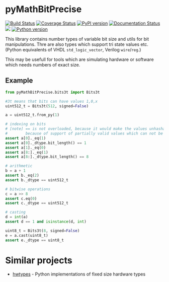# pyMathBitPrecise
[![Build Status](https://travis-ci.org/Nic30/pyMathBitPrecise.svg?branch=master)](https://travis-ci.org/Nic30/pyMathBitPrecise)
[![Coverage Status](https://coveralls.io/repos/github/Nic30/pyMathBitPrecise/badge.svg?branch=master)](https://coveralls.io/github/Nic30/pyMathBitPrecise?branch=master)
[![PyPI version](https://badge.fury.io/py/pyMathBitPrecise.svg)](http://badge.fury.io/py/pyMathBitPrecise) 
[![Documentation Status](https://readthedocs.org/projects/pyMathBitPrecise/badge/?version=latest)](http://pyMathBitPrecise.readthedocs.io/en/latest/?badge=latest) 
[![](https://img.shields.io/github/license/Nic30/pyMathBitPrecise.svg)](https://github.com/Nic30/pyMathBitPrecise)
[![Python version](https://img.shields.io/pypi/pyversions/pyMathBitPrecise.svg)](https://img.shields.io/pypi/pyversions/pyMathBitPrecise.svg)

This library contains number types of variable bit size and utils for bit manipulations.
Thre are also types which support tri state values etc. (Python equivalents of VHDL `std_logic_vector`, Verilog `wire`/`reg`.)

This may be usefull for tools which are simulating hardware or software which needs numbers of exact size.


## Example

```Python
from pyMathBitPrecise.bits3t import Bits3t

#3t means that bits can have values 1,0,x
uint512_t = Bits3t(512, signed=False)

a = uint512_t.from_py(1)

# indexing on bits
# [note] == is not overloaded, because it would make the values unhashable
#        because of support of partially valid values which can not be compared
assert a[0]._eq(1)
assert a[0]._dtype.bit_length() == 1
assert a[1]._eq(0)
assert a[8:]._eq(1)
assert a[8:]._dtype.bit_length() == 8

# arithmetic
b = a + 1
assert b._eq(2)
assert b._dtype == uint512_t

# bitwise operations
c = a >> 8
assert c.eq(0)
assert c._dtype == uint512_t

# casting
d = int(a)
assert d == 1 and isinstance(d, int)

uint8_t = Bits3t(8, signed=False)
e = a.cast(uint8_t)
assert e._dtype == uint8_t
```

# Similar projects

* [hwtypes](https://github.com/leonardt/hwtypes) - Python implementations of fixed size hardware types
